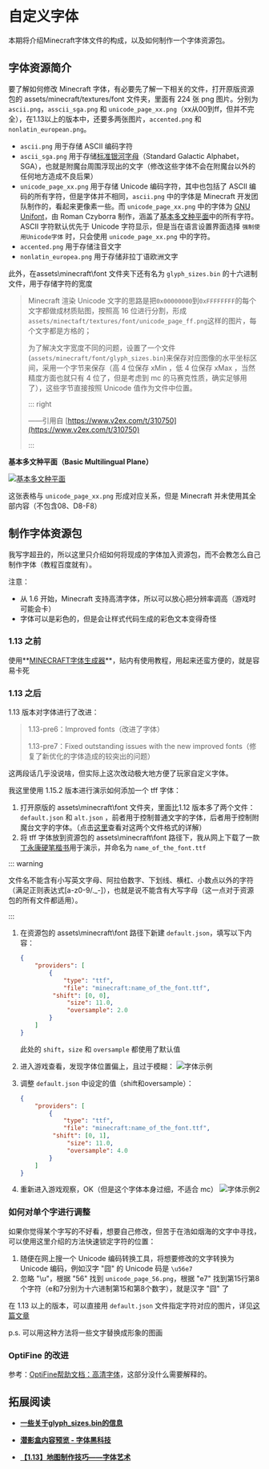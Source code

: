 # 自定义字体

本期将介绍Minecraft字体文件的构成，以及如何制作一个字体资源包。

## 字体资源简介

要了解如何修改 Minecraft 字体，有必要先了解一下相关的文件，打开原版资源包的 assets/minecraft/textures/font 文件夹，里面有 224 张 png 图片。分别为 `ascii.png`，`asscii_sga.png` 和 `unicode_page_xx.png`（xx从00到ff，但并不完全），在1.13以上的版本中，还要多两张图片，`accented.png` 和 `nonlatin_european.png`。

- `ascii.png` 用于存储 ASCII 编码字符
- `ascii_sga.png` 用于存储[标准银河字母](https://minecraft-zh.gamepedia.com/%E9%99%84%E9%AD%94%E5%8F%B0#.E6.A0.87.E5.87.86.E9.93.B6.E6.B2.B3.E5.AD.97.E6.AF.8D)（Standard Galactic Alphabet，SGA），也就是附魔台周围浮现出的文字（修改这些字体不会在附魔台以外的任何地方造成不良后果）
- `unicode_page_xx.png` 用于存储 Unicode 编码字符，其中也包括了 ASCII 编码的所有字符，但是字体并不相同，`ascii.png` 中的字体是 Minecraft 开发团队制作的，看起来更像素一些。而 `unicode_page_xx.png` 中的字体为 [GNU Unifont](https://zh.wikipedia.org/wiki/GNU_Unifont)，由 Roman Czyborra 制作，涵盖了[基本多文种平面](https://zh.wikipedia.org/wiki/Unicode%E5%AD%97%E7%AC%A6%E5%B9%B3%E9%9D%A2%E6%98%A0%E5%B0%84#%E5%9F%BA%E6%9C%AC%E5%A4%9A%E6%96%87%E7%A7%8D%E5%B9%B3%E9%9D%A2)中的所有字符。ASCII 字符默认优先于 Unicode 字符显示，但是当在语言设置界面选择 `强制使用Unicode字体` 时，只会使用 `unicode_page_xx.png` 中的字符。
- `accented.png` 用于存储注音文字
- `nonlatin_europea.png` 用于存储非拉丁语欧洲文字

此外，在assets\minecraft\font 文件夹下还有名为 `glyph_sizes.bin` 的十六进制文件，用于存储字符的宽度

> Minecraft 渲染 Unicode 文字的思路是把`0x00000000`到`0xFFFFFFFF`的每个文字都做成材质贴图，按照高 16 位进行分割，形成`assets/minectaft/textures/font/unicode_page_ff.png`这样的图片，每个文字都是方格的；
>
> 为了解决文字宽度不同的问题，设置了一个文件(`assets/minecraft/font/glyph_sizes.bin`)来保存对应图像的水平坐标区间，采用一个字节来保存（高 4 位保存 xMin ，低 4 位保存 xMax ，当然精度方面也就只有 4 位了，但是考虑到 mc 的马赛克性质，确实足够用了），这些字节直接按照 Unicode 值作为文件中位置。
>
> ::: right
>
> ——引用自 [https://www.v2ex.com/t/310750](https://www.v2ex.com/t/310750)
>
> :::



**基本多文种平面（Basic Multilingual Plane）**

[![基本多文种平面](https://i.loli.net/2020/07/28/HYEkIFiptUfZBGL.png "基本多文种平面")](https://baike.baidu.com/item/%E5%9F%BA%E6%9C%AC%E5%A4%9A%E6%96%87%E7%A7%8D%E5%B9%B3%E9%9D%A2 "基本多文种平面")

这张表格与 `unicode_page_xx.png` 形成对应关系，但是 Minecraft 并未使用其全部内容（不包含08、D8-F8）

## 制作字体资源包

我写字超丑的，所以这里只介绍如何将现成的字体加入资源包，而不会教怎么自己制作字体（教程百度就有）。

注意：

- 从 1.6 开始，Minecraft 支持高清字体，所以可以放心把分辨率调高（游戏时可能会卡）
- 字体可以是彩色的，但是会让样式代码生成的彩色文本变得奇怪

### 1.13 之前

使用**[MINECRAFT字体生成器](https://www.mcbbs.net/thread-229426-1-1.html)**，贴内有使用教程，用起来还蛮方便的，就是容易卡死

### 1.13 之后

1.13 版本对字体进行了改进：

> 1.13-pre6：Improved fonts（改进了字体）
>
> 1.13-pre7：Fixed outstanding issues with the new improved fonts（修复了新优化的字体造成的较突出的问题）

这两段话几乎没说啥，但实际上这次改动极大地方便了玩家自定义字体。

我这里使用 1.15.2 版本进行演示如何添加一个 tff 字体：

1. 打开原版的 assets\minecraft\font 文件夹，里面比1.12 版本多了两个文件：`default.json` 和 `alt.json` ，前者用于控制普通文字的字体，后者用于控制附魔台文字的字体。（点击[这里](default.json.md)查看对这两个文件格式的详解）
2. 将 tff 字体放到资源包的 assets\minecraft\font 路径下，我从网上下载了一款[丁永康硬笔楷书](http://www.fonts.net.cn/font-38210891255.html)用于演示，并命名为 `name_of_the_font.ttf`

::: warning

文件名不能含有小写英文字母、阿拉伯数字、下划线、横杠、小数点以外的字符（满足正则表达式[a-z0-9/._-]），也就是说不能含有大写字母（这一点对于资源包的所有文件都适用）。

:::

1. 在资源包的 assets\minecraft\font 路径下新建 `default.json`，填写以下内容：

   ```json
   {
       "providers": [
           {
               "type": "ttf",
               "file": "minecraft:name_of_the_font.ttf",
   			"shift": [0, 0],
    			"size": 11.0,
    			"oversample": 2.0
           }
       ]
   }
   ```

   此处的 `shift`，`size` 和 `oversample` 都使用了默认值

2. 进入游戏查看，发现字体位置偏上，且过于模糊：
   ![字体示例](https://i.loli.net/2020/07/28/TiJCuxF7Ueqs9Mr.png "字体示例")

3. 调整 `default.json` 中设定的值（shift和oversample）：

   ```json
   {
       "providers": [
           {
               "type": "ttf",
               "file": "minecraft:name_of_the_font.ttf",
   			"shift": [0, 1],
    			"size": 11.0,
    			"oversample": 4.0
           }
       ]
   }
   ```

4. 重新进入游戏观察，OK（但是这个字体本身过细，不适合 mc）
   ![字体示例2](https://i.loli.net/2020/07/28/Zeb9WJcmjSoFVCs.png)


### 如何对单个字进行调整

如果你觉得某个字写的不好看，想要自己修改，但苦于在浩如烟海的文字中寻找，可以使用这里介绍的方法快速锁定字符的位置：

1. 随便在网上搜一个 Unicode 编码转换工具，将想要修改的文字转换为 Unicode 编码，例如汉字 "囧" 的 Unicode 码是 `\u56e7`
2. 忽略 "\u"，根据 "56" 找到 `unicode_page_56.png`，根据 "e7" 找到第15行第8个字符（e和7分别为十六进制第15和第8个数字），就是汉字 "囧" 了

在 1.13 以上的版本，可以直接用 `default.json` 文件指定字符对应的图片，详见[这篇文章](https://www.mcbbs.net/thread-835539-1-1.html)

p.s. 可以用这种方法将一些文字替换成形象的图画

### OptiFine 的改进

参考：[OptiFine帮助文档：高清字体](https://www.mcbbs.net/forum.php?mod=redirect&goto=findpost&ptid=896135&pid=15831179)，这部分没什么需要解释的。

## 拓展阅读

- **[一些关于glyph_sizes.bin的信息](https://tieba.baidu.com/p/4046922665)**

- **[潜影盒内容预览 - 字体黑科技](https://www.mcbbs.net/thread-913031-1-1.html)**

- **[【1.13】地图制作技巧——字体艺术](https://www.mcbbs.net/thread-835539-1-1.html)**
